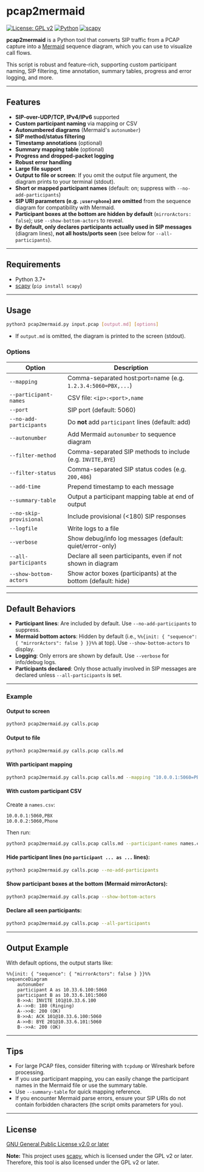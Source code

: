 # pcap2mermaid

[![License: GPL v2](https://img.shields.io/badge/License-GPL_v2-blue.svg)](LICENSE)
[![Python](https://img.shields.io/badge/Python-3.7%2B-blue.svg)](https://www.python.org/)
[![scapy](https://img.shields.io/badge/scapy-GPL%20v2%2B-blue)](https://github.com/secdev/scapy)

**pcap2mermaid** is a Python tool that converts SIP traffic from a PCAP capture into a [Mermaid](https://mermaid-js.github.io/mermaid/#/sequenceDiagram) sequence diagram, which you can use to visualize call flows.

This script is robust and feature-rich, supporting custom participant naming, SIP filtering, time annotation, summary tables, progress and error logging, and more.

---

## Features

- **SIP-over-UDP/TCP, IPv4/IPv6** supported
- **Custom participant naming** via mapping or CSV
- **Autonumbered diagrams** (Mermaid's `autonumber`)
- **SIP method/status filtering**
- **Timestamp annotations** (optional)
- **Summary mapping table** (optional)
- **Progress and dropped-packet logging**
- **Robust error handling**
- **Large file support**
- **Output to file or screen**: If you omit the output file argument, the diagram prints to your terminal (stdout).
- **Short or mapped participant names** (default: on; suppress with `--no-add-participants`)
- **SIP URI parameters (e.g. `;user=phone`) are omitted** from the sequence diagram for compatibility with Mermaid.
- **Participant boxes at the bottom are hidden by default** (`mirrorActors: false`); use `--show-bottom-actors` to reveal.
- **By default, only declares participants actually used in SIP messages** (diagram lines), **not all hosts/ports seen** (see below for `--all-participants`).

---

## Requirements

- Python 3.7+
- [scapy](https://pypi.org/project/scapy/) (`pip install scapy`)

---

## Usage

```sh
python3 pcap2mermaid.py input.pcap [output.md] [options]
```

- If `output.md` is omitted, the diagram is printed to the screen (stdout).

### Options

| Option                | Description                                                  |
|-----------------------|-------------------------------------------------------------|
| `--mapping`           | Comma-separated host:port=name (e.g. `1.2.3.4:5060=PBX,...`)|
| `--participant-names` | CSV file: `<ip>:<port>,name`                                |
| `--port`              | SIP port (default: 5060)                                    |
| `--no-add-participants`| Do **not** add `participant` lines (default: add)          |
| `--autonumber`        | Add Mermaid `autonumber` to sequence diagram                |
| `--filter-method`     | Comma-separated SIP methods to include (e.g. `INVITE,BYE`)  |
| `--filter-status`     | Comma-separated SIP status codes (e.g. `200,486`)           |
| `--add-time`          | Prepend timestamp to each message                           |
| `--summary-table`     | Output a participant mapping table at end of output         |
| `--no-skip-provisional`| Include provisional (<180) SIP responses                   |
| `--logfile`           | Write logs to a file                                        |
| `--verbose`           | Show debug/info log messages (default: quiet/error-only)    |
| `--all-participants`  | Declare all seen participants, even if not shown in diagram |
| `--show-bottom-actors`| Show actor boxes (participants) at the bottom (default: hide)|

---

## Default Behaviors

- **Participant lines**: Are included by default. Use `--no-add-participants` to suppress.
- **Mermaid bottom actors**: Hidden by default (i.e., `%%{init: { "sequence": { "mirrorActors": false } }}%%` at top). Use `--show-bottom-actors` to display.
- **Logging**: Only errors are shown by default. Use `--verbose` for info/debug logs.
- **Participants declared**: Only those actually involved in SIP messages are declared unless `--all-participants` is set.

---

### Example

#### Output to screen

```sh
python3 pcap2mermaid.py calls.pcap
```

#### Output to file

```sh
python3 pcap2mermaid.py calls.pcap calls.md
```

#### With participant mapping

```sh
python3 pcap2mermaid.py calls.pcap calls.md --mapping "10.0.0.1:5060=PBX,10.0.0.2:5060=Phone"
```

#### With custom participant CSV

Create a `names.csv`:
```
10.0.0.1:5060,PBX
10.0.0.2:5060,Phone
```

Then run:
```sh
python3 pcap2mermaid.py calls.pcap calls.md --participant-names names.csv
```

#### Hide participant lines (no `participant ... as ...` lines):

```sh
python3 pcap2mermaid.py calls.pcap --no-add-participants
```

#### Show participant boxes at the bottom (Mermaid mirrorActors):

```sh
python3 pcap2mermaid.py calls.pcap --show-bottom-actors
```

#### Declare all seen participants:

```sh
python3 pcap2mermaid.py calls.pcap --all-participants
```

---

## Output Example

With default options, the output starts like:

```mermaid
%%{init: { "sequence": { "mirrorActors": false } }}%%
sequenceDiagram
    autonumber
    participant A as 10.33.6.100:5060
    participant B as 10.33.6.101:5060
    B->>A: INVITE 101@10.33.6.100
    A-->>B: 180 (Ringing)
    A-->>B: 200 (OK)
    B->>A: ACK 101@10.33.6.100:5060
    A->>B: BYE 201@10.33.6.101:5060
    B-->>A: 200 (OK)
```

---

## Tips

- For large PCAP files, consider filtering with `tcpdump` or Wireshark before processing.
- If you use participant mapping, you can easily change the participant names in the Mermaid file or use the summary table.
- Use `--summary-table` for quick mapping reference.
- If you encounter Mermaid parse errors, ensure your SIP URIs do not contain forbidden characters (the script omits parameters for you).

---

## License

[GNU General Public License v2.0 or later](LICENSE)

**Note:** This project uses [scapy](https://github.com/secdev/scapy), which is licensed under the GPL v2 or later. Therefore, this tool is also licensed under the GPL v2 or later.
